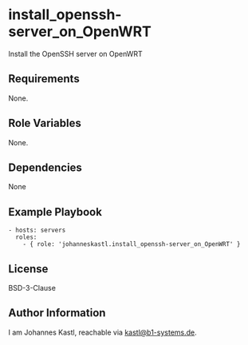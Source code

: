 install_openssh-server_on_OpenWRT
=========

Install the OpenSSH server on OpenWRT

Requirements
------------

None.

Role Variables
--------------

None.

Dependencies
------------

None

Example Playbook
----------------

    - hosts: servers
      roles:
        - { role: 'johanneskastl.install_openssh-server_on_OpenWRT' }

License
-------

BSD-3-Clause

Author Information
------------------

I am Johannes Kastl, reachable via kastl@b1-systems.de.
